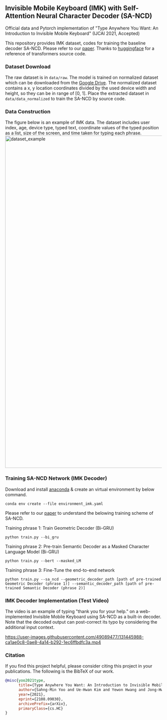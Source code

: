 ## Invisible Mobile Keyboard (IMK) with Self-Attention Neural Character Decoder (SA-NCD)
Official data and Pytorch implementation of "Type Anywhere You Want: An Introduction to Invisible Mobile Keyboard" (IJCAI 2021, Accepted)

This repository provides IMK dataset, codes for training the baseline decoder SA-NCD. Please refer to our [paper](https://www.ijcai.org/proceedings/2021/0242.pdf).
Thanks to [huggingface](https://github.com/huggingface/transformers) for a reference of transformers source code.


### Dataset Download
The raw dataset is in ```data/raw```.
The model is trained on normalized dataset which can be downloaded from the [Google Drive](https://drive.google.com/file/d/1eP2ZnxI1zzvtyyr_iQ_AAnRzyXgV59bI/view?usp=sharing).
The normalized dataset contains a x, y location coordinates divided by the used device width and height, so they can be in range of [0, 1].
Place the extracted dataset in ```data/data_normalized``` to train the SA-NCD by source code.



### Data Construction
The figure below is an example of IMK data. The dataset includes user index, age, device type, typed text, coordinate values of the typed position as a list, size of the screen, and time taken for typing each phrase.
<img width="1065" alt="dataset_example" src="https://user-images.githubusercontent.com/49089477/131512388-4878434c-f14b-4fa2-b46e-eae2347b4c86.png">



### Training SA-NCD Network (IMK Decoder)
Download and install [anaconda](https://docs.anaconda.com/anaconda/install/linux/) & create an virtual environment by below command.
```
conda env create --file environment_imk.yaml
```

Please refer to our [paper](https://www.ijcai.org/proceedings/2021/0242.pdf) to understand the belowing training scheme of SA-NCD.

Training phrase 1: Train Geometric Decoder (Bi-GRU)
```
python train.py --bi_gru 
```

Training phrase 2: Pre-train Semantic Decoder as a Masked Character Language Model (Bi-GRU)
```
python train.py --bert --masked_LM
```

Training phrase 3: Fine-Tune the end-to-end network
```
python train.py --sa_ncd --geometric_decoder_path [path of pre-trained Geometric Decoder (phrase 1)] --semantic_decoder_path [path of pre-trained Semantic Decoder (phrase 2)]
```

### IMK Decoder Implementation (Test Video)
The video is an example of typing "thank you for your help." on a web-implemented Invisible Mobile Keyboard using SA-NCD as a built-in decoder. Note that the decoded output can post-correct its typo by considering the additional input context.

https://user-images.githubusercontent.com/49089477/131445988-ca1ae0c8-0ae8-4a14-b292-1ec6ffbdfc3a.mp4


### Citation
If you find this project helpful, please consider citing this project in your publications. The following is the BibTeX of our work.

```bibtex
@misc{yoo2021type,
      title={Type Anywhere You Want: An Introduction to Invisible Mobile Keyboard}, 
      author={Sahng-Min Yoo and Ue-Hwan Kim and Yewon Hwang and Jong-Hwan Kim},
      year={2021},
      eprint={2108.09030},
      archivePrefix={arXiv},
      primaryClass={cs.HC}
}
```
